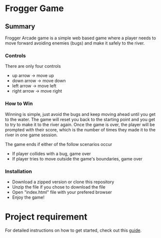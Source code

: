 # Frogger Game

## Summary

Frogger Arcade game is a simple web based game where a player needs to move forward avoiding enemies (bugs) and make it safely to the river.

### Controls
There are only four controls
* up arrow -> move up
* down arrow -> move down
* left arrow -> move left
* right arrow -> move right

### How to Win
Winning is simple, just avoid the bugs and keep moving ahead until you get to the water. The game will reset you back to the starting point and you get to try to make it to the river again. Once the game is over, the player will be prompted with their score, which is the number of times they made it to the river in one game session.

The game ends if either of the follow scenarios occur
* If player collides with a bug, game over
* If player tries to move outside the game's boundaries, game over

### Installation
* Download a zipped version or clone this repository
* Unzip the file if you chose to download the file
* Open "index.html" file with your prefered browser
* Enjoy the game!

# Project requirement

For detailed instructions on how to get started, check out this [guide](https://docs.google.com/document/d/1v01aScPjSWCCWQLIpFqvg3-vXLH2e8_SZQKC8jNO0Dc/pub?embedded=true).